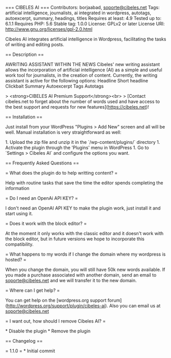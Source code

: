 === CIBELES AI === Contributors: borjaabad, soporte@cibeles.net Tags:
artificial intelligence, journalists, ai integrated in wordpress,
autotags, autoexcerpt, summary, headings, titles Requires at least: 4.9
Tested up to: 6.1.1 Requires PHP: 5.6 Stable tag: 1.0.0 License: GPLv2
or later License URI: http://www.gnu.org/licenses/gpl-2.0.html

Cibeles AI integrates artificial intelligence in Wordpress, facilitating
the tasks of writing and editing posts.

== Description ==

AWRITING ASSISTANT WITHIN THE NEWS Cibeles\' new writing assistant
allows the incorporation of artificial intelligence (AI) as a simple and
useful work tool for journalists, in the creation of content. Currently,
the writing assistant is active for the following options: Headline
Short headline Clickbait Summary Autoexcerpt Tags Autotags

\> \<strong\>CIBELES AI Premium Support\</strong\>\<br\> \> \[Contact
cibeles.net to forget about the number of words used and have access to
the best support and requests for new features\](https://cibeles.net)!

== Installation ==

Just install from your WordPress \"Plugins \> Add New\" screen and all
will be well. Manual installation is very straightforward as well:

1\. Upload the zip file and unzip it in the \`/wp-content/plugins/\`
directory 1. Activate the plugin through the \'Plugins\' menu in
WordPress 1. Go to \`Settings \> Cibeles AI\` and configure the options
you want.

== Frequently Asked Questions ==

= What does the plugin do to help writting content? =

Help with routine tasks that save the time the editor spends completing
the information

= Do I need an OpenAi API KEY? =

I don\'t need an OpenAI API KEY to make the plugin work, just install it
and start using it.

= Does it work with the block editor? =

At the moment it only works with the classic editor and it doesn\'t work
with the block editor, but in future versions we hope to incorporate
this compatibility.

= What happens to my words if I change the domain where my wordpress is
hosted? =

When you change the domain, you will still have 50k new words available.
If you made a purchase associated with another domain, send an email to
soporte@cibeles.net and we will transfer it to the new domain.

= Where can I get help? =

You can get help on the \[wordpress.org support
forum\](http://wordpress.org/support/plugin/cibeles-ai). Also you can
email us at soporte@cibeles.net

= I want out, how should I remove Cibeles AI? =

\* Disable the plugin \* Remove the plugin

== Changelog ==

= 1.1.0 = \* Initial commit
